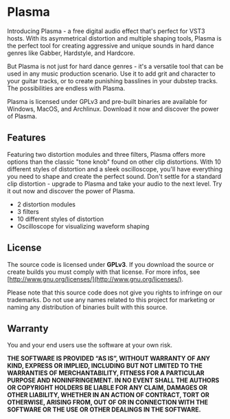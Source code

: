 # Plasma
Introducing Plasma - a free digital audio effect that's perfect for VST3 hosts. 
With its asymmetrical distortion and multiple shaping tools, Plasma is the perfect tool for creating aggressive and unique sounds in hard dance genres like Gabber, Hardstyle, and Hardcore.

But Plasma is not just for hard dance genres - it's a versatile tool that can be used in any music production scenario. Use it to add grit and character to your guitar tracks, or to create punishing basslines in your dubstep tracks. The possibilities are endless with Plasma.

Plasma is licensed under GPLv3 and pre-built binaries are available for Windows, MacOS, and Archlinux. 
Download it now and discover the power of Plasma.

## Features
Featuring two distortion modules and three filters, Plasma offers more options than the classic "tone knob" found on other clip distortions.
With 10 different styles of distortion and a sleek oscilloscope, you'll have everything you need to shape and create the perfect sound.
Don't settle for a standard clip distortion - upgrade to Plasma and take your audio to the next level. Try it out now and discover the power of Plasma.

- 2 distortion modules
- 3 filters
- 10 different styles of distortion
- Oscilloscope for visualizing waveform shaping

## License
The source code is licensed under **GPLv3**. 
If you download the source or create builds you must comply with that license.
For more infos, see [http://www.gnu.org/licenses/](http://www.gnu.org/licenses/).

Please note that this source code does not give you rights to infringe on our trademarks. 
Do not use any names related to this project for marketing or naming any distribution of binaries built with this source.


## Warranty
You and your end users use the software at your own risk.

**THE SOFTWARE IS PROVIDED “AS IS”, WITHOUT WARRANTY OF ANY KIND, EXPRESS OR IMPLIED, INCLUDING BUT NOT LIMITED TO THE WARRANTIES OF MERCHANTABILITY, FITNESS FOR A PARTICULAR PURPOSE AND NONINFRINGEMENT. IN NO EVENT SHALL THE AUTHORS OR COPYRIGHT HOLDERS BE LIABLE FOR ANY CLAIM, DAMAGES OR OTHER LIABILITY, WHETHER IN AN ACTION OF CONTRACT, TORT OR OTHERWISE, ARISING FROM, OUT OF OR IN CONNECTION WITH THE SOFTWARE OR THE USE OR OTHER DEALINGS IN THE SOFTWARE.**
